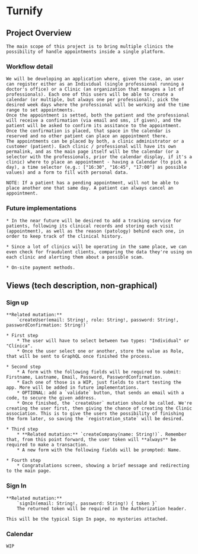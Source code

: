# Turnify

## Project Overview

    The main scope of this project is to bring multiple clinics the possibility of handle appointments inside a single platform. 
    
### Workflow detail

    We will be developing an application where, given the case, an user can register either as an Individual (single professional running a doctor's office) or a Clinic (an organization that manages a lot of professionals). Each one of this users will be able to create a calendar (or multiple, but always one per professional), pick the desired week days where the professional will be working and the time range to set appointments. 
    Once the appointment is setted, both the patient and the professional will receive a confirmation (via email and sms, if given), and the patient will be asked to confirm its assitance to the appointment. Once the confirmation is placed, that space in the calendar is reserved and no other patient can place an appointment there.
    The appointments can be placed by both, a clinic administrator or a customer (patient). Each clinic / professional will have its own permalink, and as the main page itself will be the calendar (or a selector with the professionals, prior the calendar display, if it's a clinic) where to place an appointment - having a Calendar (to pick a day), a time selector (e.g.: ["16:30", "16:45", "17:00"] as possible values) and a form to fill with personal data.

    NOTE: If a patient has a pending appointment, will not be able to place another one that same day. A patient can always cancel an appointment.
    
### Future implementations
    
    * In the near future will be desired to add a tracking service for patients, following its clinical records and storing each visit (appointment), as well as the reason (patology) behind each one, in order to keep track of the clinical history.
    
    * Since a lot of clinics will be operating in the same place, we can even check for fraudulent clients, comparing the data they're using on each clinic and alerting them about a possible scam.

    * On-site payment methods. 

## Views (tech description, non-graphical)

### Sign up

    **Related mutation:**
        `createUser(email: String!, role: String!, password: String!, passwordConfirmation: String!)`

    * First step
        * The user will have to select between two types: "Individual" or "Clínica".
        * Once the user select one or another, store the value as Role, that will be sent to GraphQL once finished the process.

    * Second step
        * A form with the following fields will be required to submit: Firstname, Lastname, Email, Password, PasswordConfirmation. 
        * Each one of those is a WIP, just fields to start testing the app. More will be added in future implementations.
        * OPTIONAL: add a `validate` button, that sends an email with a code, to secure the given address.
        * Once finished, the `createUser` mutation should be called. We're creating the user first, then giving the chance of creating the Clinic association. This is to give the users the possibility of finishing the form later, so saving the `registration_state` will be desired.

    * Third step
        * **Related mutation:** `createCompany(name: String!)`. Remember that, from this point forward, the user token will **always** be required to make a transaction.
        * A new form with the following fields will be prompted: Name.
    
    * Fourth step
        * Congratulations screen, showing a brief message and redirecting to the main page.

### Sign In
    
    **Related mutation:**
        `signIn(email: String!, password: String!) { token }`
        The returned token will be required in the Authorization header.

    This will be the typical Sign In page, no mysteries attached.

### Calendar
    WIP
